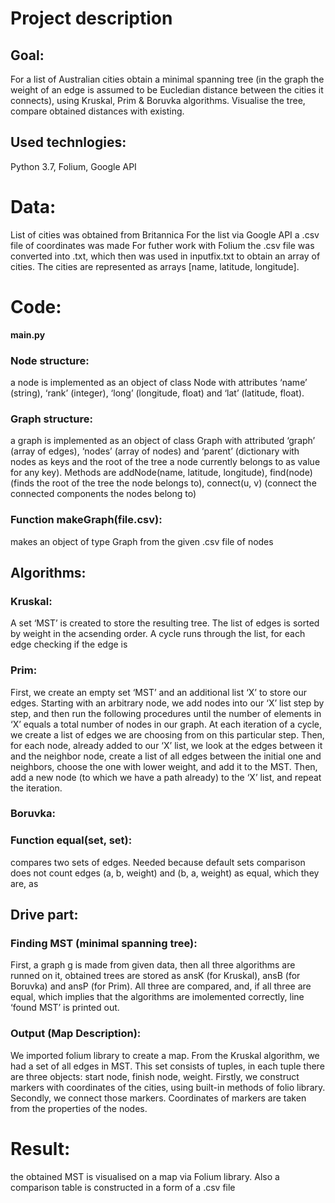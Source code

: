 # Project description
## Goal: 
For a list of Australian cities obtain a minimal spanning tree (in the graph the weight of an edge is assumed to be Eucledian distance between the cities it connects), using Kruskal, Prim & Boruvka algorithms. Visualise the tree, compare obtained distances with existing.
## Used technlogies: 
Python 3.7, Folium, Google API

# Data:
List of cities was obtained from Britannica
For the list via Google API a .csv file of coordinates was made
For futher work with Folium the .csv file was converted into .txt, which then was used in inputfix.txt to obtain an array of cities. The cities are represented as arrays [name, latitude, longitude].

# Code:
**main.py**
### Node structure:
a node is implemented as an object of class Node with attributes ‘name’ (string), ‘rank’ (integer), ‘long’ (longitude, float) and ‘lat’ (latitude, float).
### Graph structure: 
a graph is implemented as an object of class Graph with attributed ‘graph’ (array of edges), ‘nodes’ (array of nodes) and ‘parent’ (dictionary with nodes as keys and the root of the tree a node currently belongs to as value for any key). Methods are addNode(name, latitude, longitude), find(node) (finds the root of the tree the node belongs to), connect(u, v) (connect the connected components the nodes belong to)
### Function makeGraph(file.csv):
makes an object of type Graph from the given .csv file of nodes

## Algorithms:
### Kruskal:
A set ‘MST’ is created to store the resulting tree. The list of edges is sorted by weight in the acsending order. A cycle runs through the list, for each edge checking if the edge is 
### Prim: 
First, we create an empty set ‘MST’ and an additional list ‘X’ to store our edges. Starting with an arbitrary node, we add nodes into our ‘X’ list step by step, and then run the following procedures until the number of elements in ‘X’ equals a total number of nodes in our graph. At each iteration of a cycle, we create a list of edges we are choosing from on this particular step. Then, for each node, already added to our ‘X’ list, we look at the edges between it and the neighbor node, create a list of all edges between the initial one and neighbors, choose the one with lower weight, and add it to the MST. Then, add a new node (to which we have a path already) to the ‘X’ list, and repeat the iteration.
### Boruvka:

### Function equal(set, set):
compares two sets of edges. Needed because default sets comparison does not count edges (a, b, weight) and (b, a, weight) as equal, which they are, as 


## Drive part: 
### Finding MST (minimal spanning tree): 
First, a graph g is made from given data, then all three algorithms are runned on it, obtained trees are stored as ansK (for Kruskal), ansB (for Boruvka) and ansP (for Prim). All three are compared, and, if all three are equal, which implies that the algorithms are imolemented correctly, line ‘found MST’ is printed out.
### Output (Map Description): 
We imported folium library to create a map. From the Kruskal algorithm, we had a set of all edges in MST. This set consists of tuples, in each tuple there are three objects: start node, finish node, weight. Firstly, we construct markers with coordinates of the cities, using built-in methods of folio library. Secondly, we connect those markers. Coordinates of markers are taken from the properties of the nodes.

# Result: 
the obtained MST is visualised on a map via Folium library. Also a comparison table is constructed in a form of a .csv file
